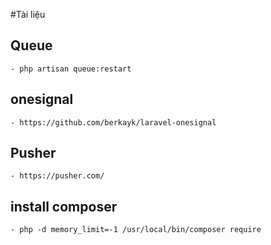 #Tài liệu

## Queue
    - php artisan queue:restart
    
## onesignal
    - https://github.com/berkayk/laravel-onesignal
    
## Pusher
    - https://pusher.com/
    
## install composer 
    - php -d memory_limit=-1 /usr/local/bin/composer require